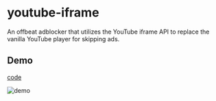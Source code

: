 # youtube-iframe

An offbeat adblocker that utilizes the YouTube iframe API to replace the vanilla YouTube player for skipping ads.

## Demo

[code](demo/demo.js)

![demo](demo/demo.gif)